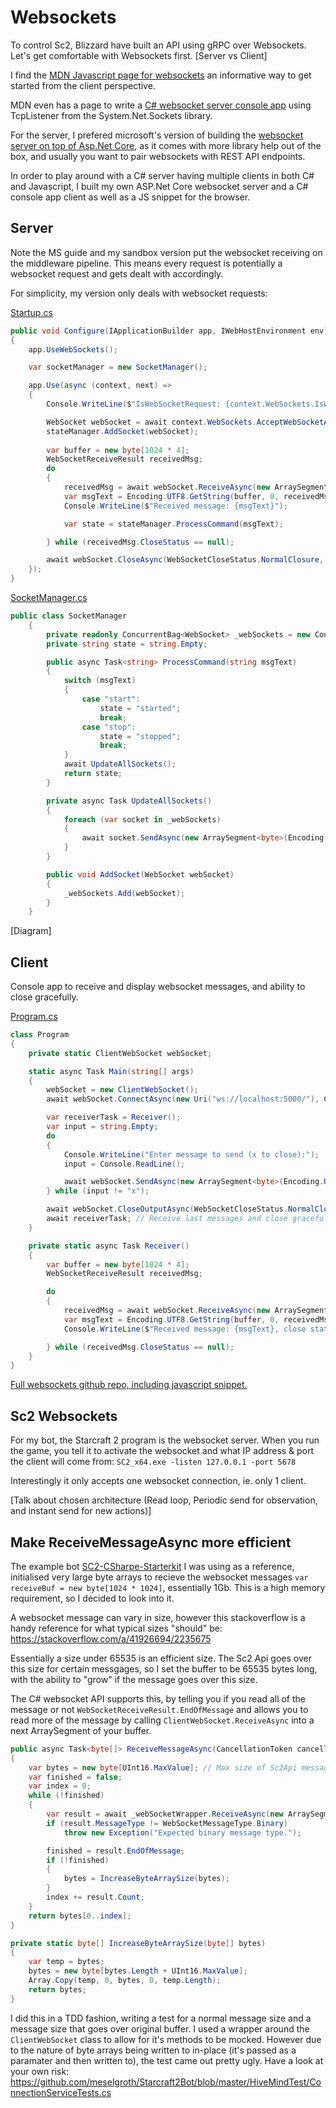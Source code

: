 # Websockets
To control Sc2, Blizzard have built an API using gRPC over Websockets. Let's get comfortable with Websockets first. [Server vs Client]

I find the [MDN Javascript page for websockets](https://developer.mozilla.org/en-US/docs/Web/API/WebSocket) an informative way to get started from the client perspective.

MDN even has a page to write a [C# websocket server console app](https://developer.mozilla.org/en-US/docs/Web/API/WebSockets_API/Writing_WebSocket_server) using TcpListener from the System.Net.Sockets library.

For the server, I prefered microsoft's version of building the [websocket server on top of Asp.Net Core](https://docs.microsoft.com/en-us/aspnet/core/fundamentals/websockets?view=aspnetcore-3.1), as it comes with more library help out of the box, and usually you want to pair websockets with REST API endpoints.

In order to play around with a C# server having multiple clients in both C# and Javascript, I built my own ASP.Net Core websocket server and a C# console app client as well as a JS snippet for the browser.

## Server
Note the MS guide and my sandbox version put the websocket receiving on the middleware pipeline. This means every request is potentially a websocket request and gets dealt with accordingly.

For simplicity, my version only deals with websocket requests:

[Startup.cs](https://github.com/meselgroth/websockets-sandbox/blob/master/server/Startup.cs)
```csharp
public void Configure(IApplicationBuilder app, IWebHostEnvironment env)
{
    app.UseWebSockets();

    var socketManager = new SocketManager();

    app.Use(async (context, next) =>
    {
        Console.WriteLine($"IsWebSocketRequest: {context.WebSockets.IsWebSocketRequest}");

        WebSocket webSocket = await context.WebSockets.AcceptWebSocketAsync();
        stateManager.AddSocket(webSocket);
        
        var buffer = new byte[1024 * 4];
        WebSocketReceiveResult receivedMsg;
        do
        {
            receivedMsg = await webSocket.ReceiveAsync(new ArraySegment<byte>(buffer), CancellationToken.None);
            var msgText = Encoding.UTF8.GetString(buffer, 0, receivedMsg.Count);
            Console.WriteLine($"Received message: {msgText}");

            var state = stateManager.ProcessCommand(msgText);

        } while (receivedMsg.CloseStatus == null);

        await webSocket.CloseAsync(WebSocketCloseStatus.NormalClosure, "ok", CancellationToken.None);
    });
}
```

[SocketManager.cs](https://github.com/meselgroth/websockets-sandbox/blob/master/server/SocketManager.cs)
```csharp
public class SocketManager
    {
        private readonly ConcurrentBag<WebSocket> _webSockets = new ConcurrentBag<WebSocket>();
        private string state = string.Empty;

        public async Task<string> ProcessCommand(string msgText)
        {
            switch (msgText)
            {
                case "start":
                    state = "started";
                    break;
                case "stop":
                    state = "stopped";
                    break;
            }
            await UpdateAllSockets();
            return state;
        }

        private async Task UpdateAllSockets()
        {
            foreach (var socket in _webSockets)
            {
                await socket.SendAsync(new ArraySegment<byte>(Encoding.UTF8.GetBytes(state)), WebSocketMessageType.Text, true, CancellationToken.None);
            }
        }

        public void AddSocket(WebSocket webSocket)
        {
            _webSockets.Add(webSocket);
        }
    }
```
[Diagram]

## Client
Console app to receive and display websocket messages, and ability to close gracefully.

[Program.cs](https://github.com/meselgroth/websockets-sandbox/blob/master/csharpclient/Program.cs)
```csharp
class Program
{
    private static ClientWebSocket webSocket;

    static async Task Main(string[] args)
    {
        webSocket = new ClientWebSocket();
        await webSocket.ConnectAsync(new Uri("ws://localhost:5000/"), CancellationToken.None);

        var receiverTask = Receiver();
        var input = string.Empty;
        do
        {
            Console.WriteLine("Enter message to send (x to close):");
            input = Console.ReadLine();

            await webSocket.SendAsync(new ArraySegment<byte>(Encoding.UTF8.GetBytes(input)), WebSocketMessageType.Text, true, CancellationToken.None);
        } while (input != "x");

        await webSocket.CloseOutputAsync(WebSocketCloseStatus.NormalClosure, "ok", CancellationToken.None);
        await receiverTask; // Receive last messages and close gracefully
    }

    private static async Task Receiver()
    {
        var buffer = new byte[1024 * 4];
        WebSocketReceiveResult receivedMsg;

        do
        {
            receivedMsg = await webSocket.ReceiveAsync(new ArraySegment<byte>(buffer), CancellationToken.None);
            var msgText = Encoding.UTF8.GetString(buffer, 0, receivedMsg.Count);
            Console.WriteLine($"Received message: {msgText}, close status: {receivedMsg.CloseStatus}");

        } while (receivedMsg.CloseStatus == null);
    }
}
```

[Full websockets github repo, including javascript snippet.](https://github.com/meselgroth/websockets-sandbox)

## Sc2 Websockets
For my bot, the Starcraft 2 program is the websocket server.
When you run the game, you tell it to activate the websocket and what IP address & port the client will come from:
`SC2_x64.exe -listen 127.0.0.1 -port 5678`

Interestingly it only accepts one websocket connection, ie. only 1 client.

[Talk about chosen architecture (Read loop, Periodic send for observation, and instant send for new actions)]

## Make ReceiveMessageAsync more efficient
The example bot [SC2-CSharpe-Starterkit](https://github.com/NikEyX/SC2-CSharpe-Starterkit) I was using as a reference, initialised very large byte arrays to recieve the websocket messages `var receiveBuf = new byte[1024 * 1024]`, essentially 1Gb. This is a high memory requirement, so I decided to look into it.

A websocket message can vary in size, however this stackoverflow is a handy reference for what typical sizes "should" be: https://stackoverflow.com/a/41926694/2235675

Essentially a size under 65535 is an efficient size. The Sc2 Api goes over this size for certain messgages, so I set the buffer to be 65535 bytes long, with the ability to "grow" if the message goes over this size. 

The C# websocket API supports this, by telling you if you read all of the message or not `WebSocketReceiveResult.EndOfMessage` and allows you to read more of the message by calling `ClientWebSocket.ReceiveAsync` into a next ArraySegment of your buffer.
```csharp
public async Task<byte[]> ReceiveMessageAsync(CancellationToken cancellationToken)
{
    var bytes = new byte[UInt16.MaxValue]; // Max size of Sc2Api message is unknown, however size of efficient websocket fits in 2 bytes
    var finished = false;
    var index = 0;
    while (!finished)
    {
        var result = await _webSocketWrapper.ReceiveAsync(new ArraySegment<byte>(bytes, index, UInt16.MaxValue), cancellationToken);
        if (result.MessageType != WebSocketMessageType.Binary)
            throw new Exception("Expected binary message type.");

        finished = result.EndOfMessage;
        if (!finished)
        {
            bytes = IncreaseByteArraySize(bytes);
        }
        index += result.Count;
    }
    return bytes[0..index];
}

private static byte[] IncreaseByteArraySize(byte[] bytes)
{
    var temp = bytes;
    bytes = new byte[bytes.Length + UInt16.MaxValue];
    Array.Copy(temp, 0, bytes, 0, temp.Length);
    return bytes;
}
```
I did this in a TDD fashion, writing a test for a normal message size and a message size that goes over original buffer. I used a wrapper around the `ClientWebSocket` class to allow for it's methods to be mocked. However due to the nature of byte arrays being written to in-place (it's passed as a paramater and then written to), the test came out pretty ugly.
Have a look at your own risk:
https://github.com/meselgroth/Starcraft2Bot/blob/master/HiveMindTest/ConnectionServiceTests.cs

